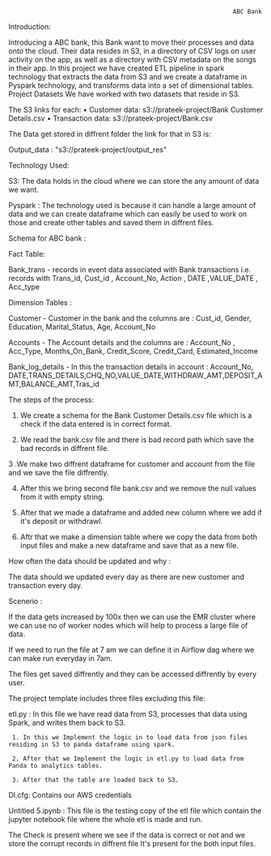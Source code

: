                                                                   ABC Bank
                                                                  
   Introduction: 
                                                                  
Introducing a ABC bank, this Bank want to move their processes and data onto the cloud. Their data resides in S3, in a directory of CSV logs on user activity on the app, as well as a directory with CSV metadata on the songs in their app. In this project we have created ETL pipeline in spark technology that extracts the data from S3 and we create a dataframe in Pyspark technology, and transforms data into a set of dimensional tables. Project Datasets We have worked with two datasets that reside in S3. 

The S3 links for each: 
• Customer data: s3://prateek-project/Bank Customer Details.csv
• Transaction data: s3://prateek-project/Bank.csv

The Data get stored in diffrent folder the link for that in S3 is:

Output_data : "s3://prateek-project/output_res"

Technology Used:

S3: The data holds in the cloud where we can store the any amount of data we want.

Pyspark : The technology used is because it can handle a large amount of data and we can create dataframe which can easily be used to work on those and create other tables and saved them in diffrent files.

Schema for ABC bank : 

Fact Table:

Bank_trans - records in event data associated with Bank transactions i.e. records with Trans_id, Cust_id , Account_No, Action , DATE ,VALUE_DATE , Acc_type


Dimension Tables : 

Customer - Customer in the bank and the columns are : Cust_id, Gender, Education, Marital_Status, Age, Account_No

Accounts - The Account details and the columns are : Account_No , Acc_Type, Months_On_Bank, Credit_Score, Credit_Card, Estimated_Income

Bank_log_details - In this the transaction details in account : Account_No, DATE,TRANS_DETAILS,CHQ_NO,VALUE_DATE,WITHDRAW_AMT,DEPOSIT_AMT,BALANCE_AMT,Tras_id

The steps of the process:

1. We create a schema for the Bank Customer Details.csv file which is a check if the data entered is in correct format.

2. We read the bank.csv file and there is bad record path which save the bad records in diffrent file.

3 .We make two diffrent dataframe for customer and account from the file and we save the file diffrently.

4. After this we bring second file bank.csv and we remove the null values from it with empty string.

5. After that we made a dataframe and added new column where we add if it's deposit or withdrawl.

6. Aftr that we make a dimension table where we copy the data from both input files and make a new dataframe and save that as a new file.


How often the data should be updated and why :

The data should we updated every day as there are new customer and transaction every day. 

Scenerio : 

If the data gets increased by 100x then we can use the EMR cluster where we can use no of worker nodes which will help to process a large file of data.

If we need to run the file at 7 am we can define it in Airflow dag where we can make run everyday in 7am.

The files get saved diffrently and they can be accessed diffrently by every user.


The project template includes three files excluding this file:

etl.py : In this file we have read data from S3, processes that data using Spark, and writes them back to S3.

     1.	In this we Implement the logic in to load data from json files residing in S3 to panda dataframe using spark.

     2.	After that we Implement the logic in etl.py to load data from Panda to analytics tables.

     3.	After that the table are loaded back to S3.

Dl.cfg:  Contains our AWS credentials

Untitled 5.ipynb  : This file is the testing copy of the etl file which contain the jupyter notebook file where the whole etl is made and run.




The Check is present where we see if the data is correct or not and we store the corrupt records in diffrent file
It's present for the both input files.

